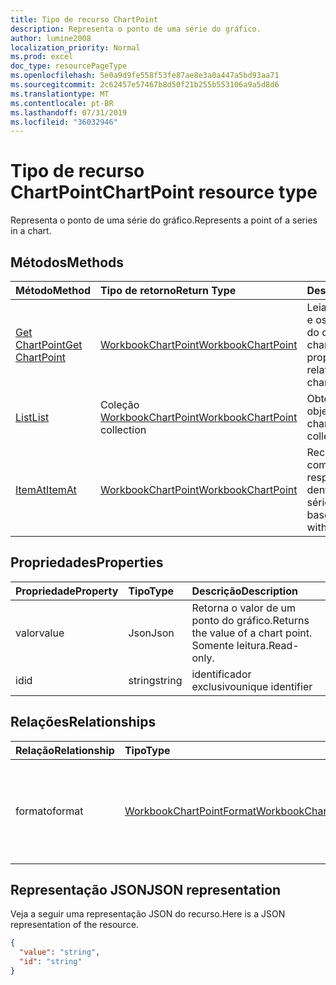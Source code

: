 ```yaml
---
title: Tipo de recurso ChartPoint
description: Representa o ponto de uma série do gráfico.
author: lumine2008
localization_priority: Normal
ms.prod: excel
doc_type: resourcePageType
ms.openlocfilehash: 5e0a9d9fe558f53fe87ae8e3a0a447a5bd93aa71
ms.sourcegitcommit: 2c62457e57467b8d50f21b255b553106a9a5d8d6
ms.translationtype: MT
ms.contentlocale: pt-BR
ms.lasthandoff: 07/31/2019
ms.locfileid: "36032946"
---
```

# <a name="chartpoint-resource-type"></a><span data-ttu-id="c22dd-103">Tipo de recurso ChartPoint</span><span class="sxs-lookup"><span data-stu-id="c22dd-103">ChartPoint resource type</span></span>

<span data-ttu-id="c22dd-104">Representa o ponto de uma série do gráfico.</span><span class="sxs-lookup"><span data-stu-id="c22dd-104">Represents a point of a series in a chart.</span></span>


## <a name="methods"></a><span data-ttu-id="c22dd-105">Métodos</span><span class="sxs-lookup"><span data-stu-id="c22dd-105">Methods</span></span>

| <span data-ttu-id="c22dd-106">Método</span><span class="sxs-lookup"><span data-stu-id="c22dd-106">Method</span></span>           | <span data-ttu-id="c22dd-107">Tipo de retorno</span><span class="sxs-lookup"><span data-stu-id="c22dd-107">Return Type</span></span>    |<span data-ttu-id="c22dd-108">Descrição</span><span class="sxs-lookup"><span data-stu-id="c22dd-108">Description</span></span>|
|:---------------|:--------|:----------|
|[<span data-ttu-id="c22dd-109">Get ChartPoint</span><span class="sxs-lookup"><span data-stu-id="c22dd-109">Get ChartPoint</span></span>](../api/chartpoint-get.md) | [<span data-ttu-id="c22dd-110">WorkbookChartPoint</span><span class="sxs-lookup"><span data-stu-id="c22dd-110">WorkbookChartPoint</span></span>](chartpoint.md) |<span data-ttu-id="c22dd-111">Leia as propriedades e os relacionamentos do objeto chartPoint.</span><span class="sxs-lookup"><span data-stu-id="c22dd-111">Read properties and relationships of chartPoint object.</span></span>|
|[<span data-ttu-id="c22dd-112">List</span><span class="sxs-lookup"><span data-stu-id="c22dd-112">List</span></span>](../api/chartpoint-list.md) | <span data-ttu-id="c22dd-113">Coleção [WorkbookChartPoint](chartpoint.md)</span><span class="sxs-lookup"><span data-stu-id="c22dd-113">[WorkbookChartPoint](chartpoint.md) collection</span></span> |<span data-ttu-id="c22dd-114">Obtenha a coleção de objetos chartPoint.</span><span class="sxs-lookup"><span data-stu-id="c22dd-114">Get chartPoint object collection.</span></span> |
|[<span data-ttu-id="c22dd-115">ItemAt</span><span class="sxs-lookup"><span data-stu-id="c22dd-115">ItemAt</span></span>](../api/chartpointscollection-itemat.md)|[<span data-ttu-id="c22dd-116">WorkbookChartPoint</span><span class="sxs-lookup"><span data-stu-id="c22dd-116">WorkbookChartPoint</span></span>](chartpoint.md)|<span data-ttu-id="c22dd-117">Recupera um ponto com base na respectiva posição dentro da série.</span><span class="sxs-lookup"><span data-stu-id="c22dd-117">Retrieve a point based on its position within the series.</span></span>|

## <a name="properties"></a><span data-ttu-id="c22dd-118">Propriedades</span><span class="sxs-lookup"><span data-stu-id="c22dd-118">Properties</span></span>
| <span data-ttu-id="c22dd-119">Propriedade</span><span class="sxs-lookup"><span data-stu-id="c22dd-119">Property</span></span>     | <span data-ttu-id="c22dd-120">Tipo</span><span class="sxs-lookup"><span data-stu-id="c22dd-120">Type</span></span>   |<span data-ttu-id="c22dd-121">Descrição</span><span class="sxs-lookup"><span data-stu-id="c22dd-121">Description</span></span>|
|:---------------|:--------|:----------|
|<span data-ttu-id="c22dd-122">valor</span><span class="sxs-lookup"><span data-stu-id="c22dd-122">value</span></span>|<span data-ttu-id="c22dd-123">Json</span><span class="sxs-lookup"><span data-stu-id="c22dd-123">Json</span></span>|<span data-ttu-id="c22dd-124">Retorna o valor de um ponto do gráfico.</span><span class="sxs-lookup"><span data-stu-id="c22dd-124">Returns the value of a chart point.</span></span> <span data-ttu-id="c22dd-125">Somente leitura.</span><span class="sxs-lookup"><span data-stu-id="c22dd-125">Read-only.</span></span>|
|<span data-ttu-id="c22dd-126">id</span><span class="sxs-lookup"><span data-stu-id="c22dd-126">id</span></span>|<span data-ttu-id="c22dd-127">string</span><span class="sxs-lookup"><span data-stu-id="c22dd-127">string</span></span>|<span data-ttu-id="c22dd-128">identificador exclusivo</span><span class="sxs-lookup"><span data-stu-id="c22dd-128">unique identifier</span></span>|

## <a name="relationships"></a><span data-ttu-id="c22dd-129">Relações</span><span class="sxs-lookup"><span data-stu-id="c22dd-129">Relationships</span></span>
| <span data-ttu-id="c22dd-130">Relação</span><span class="sxs-lookup"><span data-stu-id="c22dd-130">Relationship</span></span> | <span data-ttu-id="c22dd-131">Tipo</span><span class="sxs-lookup"><span data-stu-id="c22dd-131">Type</span></span>   |<span data-ttu-id="c22dd-132">Descrição</span><span class="sxs-lookup"><span data-stu-id="c22dd-132">Description</span></span>|
|:---------------|:--------|:----------|
|<span data-ttu-id="c22dd-133">formato</span><span class="sxs-lookup"><span data-stu-id="c22dd-133">format</span></span>|[<span data-ttu-id="c22dd-134">WorkbookChartPointFormat</span><span class="sxs-lookup"><span data-stu-id="c22dd-134">WorkbookChartPointFormat</span></span>](chartpointformat.md)|<span data-ttu-id="c22dd-135">Encapsula as propriedades de formato de um ponto do gráfico.</span><span class="sxs-lookup"><span data-stu-id="c22dd-135">Encapsulates the format properties chart point.</span></span> <span data-ttu-id="c22dd-136">Somente leitura.</span><span class="sxs-lookup"><span data-stu-id="c22dd-136">Read-only.</span></span>|

## <a name="json-representation"></a><span data-ttu-id="c22dd-137">Representação JSON</span><span class="sxs-lookup"><span data-stu-id="c22dd-137">JSON representation</span></span>

<span data-ttu-id="c22dd-138">Veja a seguir uma representação JSON do recurso.</span><span class="sxs-lookup"><span data-stu-id="c22dd-138">Here is a JSON representation of the resource.</span></span>

<!--{
  "blockType": "resource",
  "optionalProperties": [],
  "keyProperty": "id",
  "baseType": "microsoft.graph.entity",
  "@odata.type": "microsoft.graph.workbookChartPoint"
}-->

```json
{
  "value": "string",
  "id": "string"
}

```

<!-- uuid: 8fcb5dbc-d5aa-4681-8e31-b001d5168d79
2015-10-25 14:57:30 UTC -->
<!-- {
  "type": "#page.annotation",
  "description": "ChartPoint resource",
  "keywords": "",
  "section": "documentation",
  "tocPath": ""
}-->

